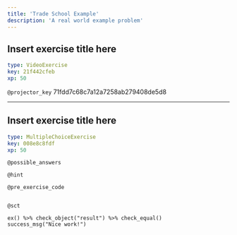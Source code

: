 ```yaml
---
title: 'Trade School Example'
description: 'A real world example problem'
---
```


## Insert exercise title here

```yaml
type: VideoExercise
key: 21f442cfeb
xp: 50
```

`@projector_key`
71fdd7c68c7a12a7258ab279408de5d8

---

## Insert exercise title here

```yaml
type: MultipleChoiceExercise
key: 008e8c8fdf
xp: 50
```



`@possible_answers`


`@hint`


`@pre_exercise_code`
```{r}

```

`@sct`
```{r}
ex() %>% check_object("result") %>% check_equal()
success_msg("Nice work!")
```
